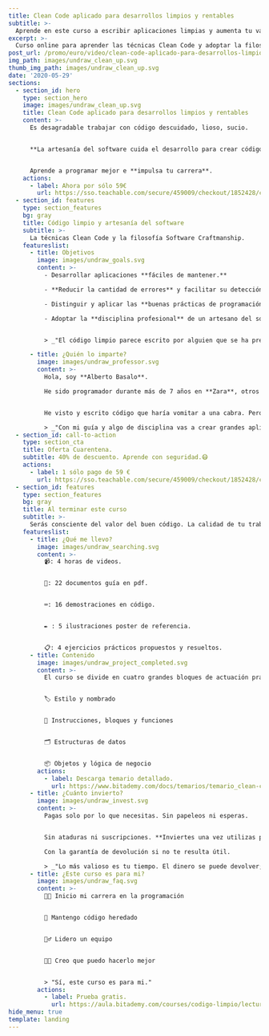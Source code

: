 ```yaml
---
title: Clean Code aplicado para desarrollos limpios y rentables
subtitle: >-
  Aprende en este curso a escribir aplicaciones limpias y aumenta tu valor.
excerpt: >-
  Curso online para aprender las técnicas Clean Code y adoptar la filosofía Software Craftmanship.
post_url: /promo/euro/video/clean-code-aplicado-para-desarrollos-limpios-y-rentables/
img_path: images/undraw_clean_up.svg
thumb_img_path: images/undraw_clean_up.svg
date: '2020-05-29'
sections:
  - section_id: hero
    type: section_hero
    image: images/undraw_clean_up.svg
    title: Clean Code aplicado para desarrollos limpios y rentables
    content: >-
      Es desagradable trabajar con código descuidado, lioso, sucio.


      **La artesanía del software cuida el desarrollo para crear código limpio**.


      Aprende a programar mejor e **impulsa tu carrera**.
    actions:
      - label: Ahora por sólo 59€
        url: https://sso.teachable.com/secure/459009/checkout/1852428/codigo-limpio?coupon_code=BIT_40
  - section_id: features
    type: section_features
    bg: gray
    title: Código limpio y artesanía del software
    subtitle: >-
      La técnicas Clean Code y la filosofía Software Craftmanship.
    featureslist:
      - title: Objetivos
        image: images/undraw_goals.svg
        content: >-
          - Desarrollar aplicaciones **fáciles de mantener.**

          - **Reducir la cantidad de errores** y facilitar su detección.

          - Distinguir y aplicar las **buenas prácticas de programación**.

          - Adoptar la **disciplina profesional** de un artesano del software.


          > _"El código limpio parece escrito por alguien que se ha preocupado de hacerlo bien. Alguien con más valía profesional."_

      - title: ¿Quién lo imparte?
        image: images/undraw_professor.svg
        content: >-
          Hola, soy **Alberto Basalo**.

          He sido programador durante más de 7 años en **Zara**, otros 4 arquitecto de software para Tous y desde 2011 dirijo mi propia consultora. En total más de 20 años en la industria del software en grandes y pequeñas empresas.


          He visto y escrito código que haría vomitar a una cabra. Pero también he aprendido a hacerlo mejor cada día.

          > _"Con mi guía y algo de disciplina vas a crear grandes aplicaciones limpias."_
  - section_id: call-to-action
    type: section_cta
    title: Oferta Cuarentena.
    subtitle: 40% de descuento. Aprende con seguridad.😷
    actions:
      - label: 1 sólo pago de 59 €
        url: https://sso.teachable.com/secure/459009/checkout/1852428/codigo-limpio?coupon_code=BIT_40
  - section_id: features
    type: section_features
    bg: gray
    title: Al terminar este curso
    subtitle: >-
      Serás consciente del valor del buen código. La calidad de tu trabajo va a mejorar y se reflejará en tu reconocimiento laboral.
    featureslist:
      - title: ¿Qué me llevo?
        image: images/undraw_searching.svg
        content: >-
          📹: 4 horas de videos.


          📖: 22 documentos guía en pdf.


          ⌨: 16 demostraciones en código.


          ✒ : 5 ilustraciones poster de referencia.


          📋: 4 ejercicios prácticos propuestos y resueltos.
      - title: Contenido
        image: images/undraw_project_completed.svg
        content: >-
          El curso se divide en cuatro grandes bloques de actuación práctica sobre el código. Con un tema extra motivacional de profesionalismo y artesanía del software.


          🏷️ Estilo y nombrado


          🔀 Instrucciones, bloques y funciones


          🗂️ Estructuras de datos


          📦 Objetos y lógica de negocio
        actions:
          - label: Descarga temario detallado.
            url: https://www.bitademy.com/docs/temarios/temario_clean-code.pdf
      - title: ¿Cuánto invierto?
        image: images/undraw_invest.svg
        content: >-
          Pagas solo por lo que necesitas. Sin papeleos ni esperas.


          Sin ataduras ni suscripciones. **Inviertes una vez utilizas para siempre.**

          Con la garantía de devolución si no te resulta útil.

          > _"Lo más valioso es tu tiempo. El dinero se puede devolver; el tiempo no."_
      - title: ¿Este curso es para mi?
        image: images/undraw_faq.svg
        content: >-
          👨‍💻 Inicio mi carrera en la programación


          👴 Mantengo código heredado


          🙋‍♂️ Lidero un equipo


          👨‍💼 Creo que puedo hacerlo mejor


          > "Sí, este curso es para mi."
        actions:
          - label: Prueba gratis.
            url: https://aula.bitademy.com/courses/codigo-limpio/lectures/13651775
hide_menu: true
template: landing
---
```

